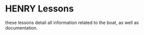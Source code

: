 # HENRY Lessons

these lessons detail all information related to the boat, as well as documentation.
